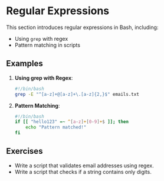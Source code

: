 # Regular Expressions

This section introduces regular expressions in Bash, including:

- Using `grep` with regex
- Pattern matching in scripts

## Examples

1. **Using grep with Regex**:
   ```bash
   #!/bin/bash
   grep -E "^[a-z]+@[a-z]+\.[a-z]{2,}$" emails.txt
   ```

2. **Pattern Matching**:
   ```bash
   #!/bin/bash
   if [[ "hello123" =~ ^[a-z]+[0-9]+$ ]]; then
       echo "Pattern matched!"
   fi
   ```

## Exercises

- Write a script that validates email addresses using regex.
- Write a script that checks if a string contains only digits.
